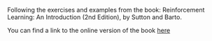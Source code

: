 Following the exercises and examples from the book: Reinforcement Learning: An Introduction (2nd Edition), by Sutton and Barto.

You can find a link to the online version of the book [here](http://incompleteideas.net/book/RLbook2020.pdf)
